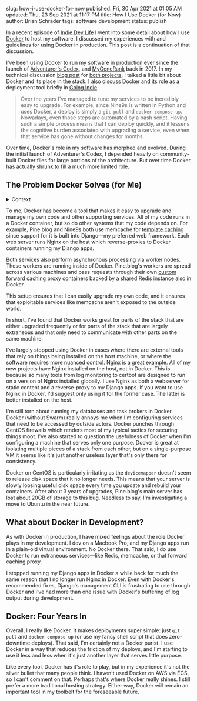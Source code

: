 slug: how-i-use-docker-for-now
published: Fri, 30 Apr 2021 at 01:05 AM
updated: Thu, 23 Sep 2021 at 11:17 PM
title: How I Use Docker (for Now)
author: Brian Schrader
tags: software development
status: publish

In a recent episode of [Indie Dev Life][1] I went into some detail about how I use [Docker][0] to host my software. I discussed my experiences with and guidelines for using Docker in production. This post is a continuation of that discussion.

I've been using Docker to run my software in production ever since the launch of [Adventurer's Codex][3], and [MyGeneRank][2] back in 2017. In my technical discussion [blog post][4] for [both projects][5], I talked a little bit about Docker and its place in the stack. I also discuss Docker and its role as a deployment tool briefly in [Going Indie][6].

> Over the years I’ve managed to tune my services to be incredibly easy to upgrade. For example, since Nine9s is written in Python and uses Docker, a deploy is simply a `git pull` and `docker-compose up`. Nowadays, even those steps are automated by a bash script. Having such a simple process means that I can deploy quickly, and it lessens the cognitive burden associated with upgrading a service, even when that service has gone without changes for months.

Over time, Docker's role in my software has morphed and evolved. During the initial launch of Adventurer's Codex, I depended heavily on community-built Docker files for large portions of the architecture. But over time Docker has actually shrunk to fill a much more limited role.


## The Problem Docker Solves (for Me)

<details>
  <summary>Context</summary>
  <p>I use <a href="http://linode.com" title="Linode">Linode</a> for my server hosting, so I'm already operating within a VM, and depending on the software, I might have multiple virtual servers powering a given service. Docker simply provides isolation for processes on the same VM. I do not use Docker Swarm, and I've always just used the community edition of Docker.</p>
</details>

To me, Docker has become a tool that makes it easy to upgrade and manage my own code and other supporting services. All of my code runs in a Docker container, but so do other systems that my code depends on. For example, Pine.blog and Nine9s both use memcache for [template caching][8] since support for it is built into Django&mdash;my preferred web framework. Each web server runs Nginx on the host which reverse-proxies to Docker containers running my Django apps.

Both services also perform asynchronous processing via worker nodes. These workers are running inside of Docker. Pine.blog's workers are spread across various machines and pass requests through their own [custom forward caching proxy][9] containers backed by a shared Redis instance also in Docker.

This setup ensures that I can easily upgrade my own code, and it ensures that exploitable services like memcache aren't exposed to the outside world.

In short, I've found that Docker works great for parts of the stack that are either upgraded frequently or for parts of the stack that are largely extraneous and that only need to communicate with other parts on the same machine.

I've largely stopped using Docker in cases where there are external tools that rely on things being installed on the host machine, or where the software requires more nuanced control. Nginx is a great example. All of my new projects have Nginx installed on the host, not in Docker. This is because so many tools from log monitoring to certbot are designed to run on a version of Nginx installed globally. I use Nginx as both a webserver for static content and a reverse-proxy to my Django apps. If you want to use Nginx in Docker, I'd suggest only using it for the former case. The latter is better installed on the host.

I'm still torn about running my databases and task brokers in Docker. Docker (without Swarm) really annoys me when I'm configuring services that need to be accessed by outside actors. Docker punches through CentOS firewalls which renders most of my typical tactics for securing things moot. I've also started to question the usefulness of Docker when I'm configuring a machine that serves only one purpose. Docker is great at isolating multiple pieces of a stack from each other, but on a single-purpose VM it seems like it's just another useless layer that's only there for consistency.

Docker on CentOS is particularly irritating as the `devicemapper` doesn't seem to release disk space that it no longer needs. This means that your server is slowly loosing useful disk space every time you update and rebuild your containers. After about 3 years of upgrades, Pine.blog's main server has lost about 20GB of storage to this bug. Needless to say, I'm investigating a move to Ubuntu in the near future.


## What about Docker in Development?

As with Docker in production, I have mixed feelings about the role Docker plays in my development. I dev on a Macbook Pro, and my Django apps run in a plain-old virtual environment. No Docker there. That said, I do use Docker to run extraneous services&mdash;like Redis, memcache, or that forward caching proxy.

I stopped running my Django apps in Docker a while back for much the same reason that I no longer run Nginx in Docker. Even with Docker's recommended fixes, Django's management CLI is frustrating to use through Docker and I've had more than one issue with Docker's buffering of log output during development.


## Docker: Four Years In

Overall, I really like Docker. It makes deployments super simple: just `git pull` and `docker-compose up` (or use my fancy shell script that does zero-downtime deploys). That said, I'm certainly not a Docker purist. I use Docker in a way that reduces the friction of my deploys, and I'm starting to use it less and less when it's just another layer that serves little purpose.

Like every tool, Docker has it's role to play, but in my experience it's not the silver bullet that many people think. I haven't used Docker on AWS via ECS, so I can't comment on that. Perhaps that's where Docker really shines. I still prefer a more traditional hosting strategy. Either way, Docker will remain an important tool in my toolbelt for the foreseeable future.

[0]: https://www.docker.com
[1]: https://indiedevlife.fm/archive/13-im-starting-to-regret-promising-things/
[2]: https://mygenerank.scripps.edu
[3]: https://adventurerscodex.com
[4]: /archive/adventurers-codex-the-stack/
[5]: /archive/mygenerank-behind-the-scenes-of-the-newest-researchkit-app/
[6]: https://goingindie.tech
[7]: http://linode.com
[8]: https://docs.djangoproject.com/en/3.2/topics/cache/
[9]: https://github.com/Sonictherocketman/johnny-cache
